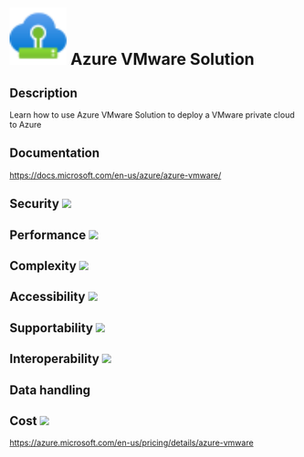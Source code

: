 # <img src ="../img/Azure VMware Solution.svg" width=100 /> Azure VMware Solution                 



## Description										
Learn how to use Azure VMware Solution to deploy a VMware private cloud to Azure



## Documentation
https://docs.microsoft.com/en-us/azure/azure-vmware/


## Security		<img src="../img/star.png" width=100 />  



## Performance		<img src="../img/star.png" width=100 />


	
## Complexity		<img src="../img/star.png" width=100 />



## Accessibility		<img src="../img/star.png" width=100 />



## Supportability		<img src="../img/star.png" width=100 />



## Interoperability		<img src="../img/star.png" width=100 />



## Data handling



## Cost 		<img src="../img/star.png" width=100 />

https://azure.microsoft.com/en-us/pricing/details/azure-vmware




